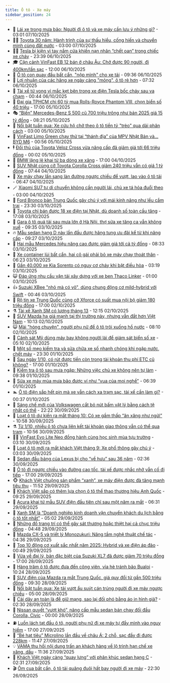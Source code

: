 ```yaml
---
title: Ô tô - Xe máy
sidebar_position: 24
---
```


<!-- dantri-o-to-xe-may:START -->
- 🤡 [Lái xe trong mưa bão: Người đi ô tô và xe máy cần lưu ý những gì?](https://dantri.com.vn/o-to-xe-may/lai-xe-trong-mua-bao-nguoi-di-o-to-va-xe-may-can-luu-y-nhung-gi-20251007095301974.htm) - 03:01 07/10/2025
- 🧑‍💻 [Toyota 30 năm: Hành trình của sự thấu hiểu, cống hiến và chuyển mình cùng đất nước](https://dantri.com.vn/o-to-xe-may/toyota-30-nam-hanh-trinh-cua-su-thau-hieu-cong-hien-va-chuyen-minh-cung-dat-nuoc-20251006105643207.htm) - 03:00 07/10/2025
- 🧑‍💻 [Tesla bị kiện vì tay nắm cửa khiến nạn nhân “chết oan” trong chiếc xe cháy](https://dantri.com.vn/o-to-xe-may/tesla-bi-kien-vi-tay-nam-cua-khien-nan-nhan-chet-oan-trong-chiec-xe-chay-20251007003153559.htm) - 23:39 06/10/2025
- 🎓 [Cận cảnh VinFast EB 12 bán ở châu Âu: Chở được 90 người, đi 400km/lần sạc](https://dantri.com.vn/o-to-xe-may/can-canh-vinfast-eb-12-ban-o-chau-au-cho-duoc-90-nguoi-di-400kmlan-sac-20251006164923343.htm) - 12:00 06/10/2025
- 🌊 [Ô tô con quay đầu bất cẩn, &quot;nộp mình&quot; cho xe tải](https://dantri.com.vn/o-to-xe-may/o-to-con-quay-dau-bat-can-nop-minh-cho-xe-tai-20251006135435404.htm) - 09:36 06/10/2025
- 🥷 [Lợi nhuận của các hãng xe ngày càng &quot;mỏng&quot;, ô tô rẻ hơn](https://dantri.com.vn/o-to-xe-may/loi-nhuan-cua-cac-hang-xe-ngay-cang-mong-o-to-re-hon-20251006121241714.htm) - 07:32 06/10/2025
- 🤩 [Tài xế tử vong vì mắc kẹt bên trong xe điện Tesla bốc cháy sau va chạm](https://dantri.com.vn/o-to-xe-may/tai-xe-tu-vong-vi-mac-ket-ben-trong-xe-dien-tesla-boc-chay-sau-va-cham-20251005232016409.htm) - 00:44 06/10/2025
- 🫶 [Đại gia TPHCM chi 60 tỷ mua Rolls-Royce Phantom VIII, chọn biển số 40 triệu](https://dantri.com.vn/o-to-xe-may/dai-gia-tphcm-chi-60-ty-mua-rolls-royce-phantom-viii-chon-bien-so-40-trieu-20251005221239090.htm) - 17:00 05/10/2025
- 🎭 [“Biến” Mercedes-Benz S 500 cũ 700 triệu trông như bản 2025 giá 15 tỷ đồng](https://dantri.com.vn/o-to-xe-may/bien-mercedes-benz-s-500-cu-700-trieu-trong-nhu-ban-2025-gia-15-ty-dong-20251005151119968.htm) - 08:21 05/10/2025
- 🌁 [Nổi bật tuần qua: Xe cứu hộ chở theo ô tô tiền tỷ &quot;trèo&quot; qua dải phân cách](https://dantri.com.vn/o-to-xe-may/noi-bat-tuan-qua-xe-cuu-ho-cho-theo-o-to-tien-ty-treo-qua-dai-phan-cach-20251005084237823.htm) - 03:00 05/10/2025
- 🦩 [VinFast Limo Green chạy thử tại “thánh địa” của MPV Nhật Bản và… BYD M6](https://dantri.com.vn/o-to-xe-may/vinfast-limo-green-chay-thu-tai-thanh-dia-cua-mpv-nhat-ban-va-byd-m6-20251005075517749.htm) - 00:56 05/10/2025
- 🕴 [Đối thủ của Toyota Veloz Cross vừa nâng cấp đã giảm giá tới 66 triệu đồng](https://dantri.com.vn/o-to-xe-may/doi-thu-cua-toyota-veloz-cross-vua-nang-cap-da-giam-gia-toi-66-trieu-dong-20251005003212560.htm) - 00:02 05/10/2025
- 🎡 [BMW lặng lẽ khai tử ba dòng xe xăng](https://dantri.com.vn/o-to-xe-may/bmw-lang-le-khai-tu-ba-dong-xe-xang-20251004155738266.htm) - 17:00 04/10/2025
- 📝 [SUV Nhật cùng cỡ Toyota Corolla Cross giảm 240 triệu vẫn có giá 1 tỷ đồng](https://dantri.com.vn/o-to-xe-may/suv-nhat-cung-co-toyota-corolla-cross-giam-240-trieu-van-co-gia-1-ty-dong-20251004102822590.htm) - 07:44 04/10/2025
- 🧐 [Xe máy chạy lấn sang làn đường ngược chiều để vượt, lao vào ô tô tải](https://dantri.com.vn/o-to-xe-may/xe-may-chay-lan-sang-lan-duong-nguoc-chieu-de-vuot-lao-vao-o-to-tai-20251004110216688.htm) - 06:47 04/10/2025
- 🪄 [Xiaomi SU7 tự di chuyển không cần người lái, chủ xe tá hỏa đuổi theo](https://dantri.com.vn/o-to-xe-may/xiaomi-su7-tu-di-chuyen-khong-can-nguoi-lai-chu-xe-ta-hoa-duoi-theo-20251003125758206.htm) - 03:00 04/10/2025
- 🧰 [Ford Bronco bản Trung Quốc gây chú ý với mái kính nâng như lều cắm trại](https://dantri.com.vn/o-to-xe-may/ford-bronco-ban-trung-quoc-gay-chu-y-voi-mai-kinh-nang-nhu-leu-cam-trai-20251003153733522.htm) - 23:30 03/10/2025
- 🚀 [Toyota chỉ bán được 18 xe điện tại Nhật, dù doanh số toàn cầu tăng](https://dantri.com.vn/o-to-xe-may/toyota-chi-ban-duoc-18-xe-dien-tai-nhat-du-doanh-so-toan-cau-tang-20251003225412077.htm) - 17:08 03/10/2025
- 💪 [Gara ô tô quá tải sau mưa lớn ở Hà Nội, thợ sửa xe tăng ca vẫn không xuể](https://dantri.com.vn/o-to-xe-may/gara-o-to-qua-tai-sau-mua-lon-o-ha-noi-tho-sua-xe-tang-ca-van-khong-xue-20251003161210847.htm) - 09:35 03/10/2025
- 🔥 [Mẫu sedan hạng D này lần đầu được hãng tung ưu đãi kể từ khi nâng cấp](https://dantri.com.vn/o-to-xe-may/mau-sedan-hang-d-nay-lan-dau-duoc-hang-tung-uu-dai-ke-tu-khi-nang-cap-20251003151554574.htm) - 09:27 03/10/2025
- 🐲 [Hai mẫu Mercedes hiệu năng cao được giảm giá tới cả tỷ đồng](https://dantri.com.vn/o-to-xe-may/hai-mau-mercedes-hieu-nang-cao-duoc-giam-gia-toi-ca-ty-dong-20251003121822126.htm) - 08:33 03/10/2025
- 🌋 [Xe container lùi bất cẩn, hai cô gái phải bỏ xe máy chạy thoát thân](https://dantri.com.vn/o-to-xe-may/xe-container-lui-bat-can-hai-co-gai-phai-bo-xe-may-chay-thoat-than-20251003121458215.htm) - 06:23 03/10/2025
- 🤩 [Gần 40.000 xe Kia Sorento có nguy cơ cháy khi bật điều hòa](https://dantri.com.vn/o-to-xe-may/gan-40000-xe-kia-sorento-co-nguy-co-chay-khi-bat-dieu-hoa-20251003090517280.htm) - 03:19 03/10/2025
- 😺 [Đáp ứng nhu cầu vận tải xây dựng với xe ben Thaco Linker](https://dantri.com.vn/o-to-xe-may/dap-ung-nhu-cau-van-tai-xay-dung-voi-xe-ben-thaco-linker-20251002120042583.htm) - 01:00 03/10/2025
- 👍 [Suzuki XBee &quot;nhỏ mà có võ&quot;, dùng chung động cơ mild-hybrid với Swift](https://dantri.com.vn/o-to-xe-may/suzuki-xbee-nho-ma-co-vo-dung-chung-dong-co-mild-hybrid-voi-swift-20251003000520193.htm) - 00:46 03/10/2025
- 🎃 [Rộ tin xe Trung Quốc cùng cỡ Xforce có suất mua nội bộ giảm 180 triệu đồng](https://dantri.com.vn/o-to-xe-may/ro-tin-xe-trung-quoc-cung-co-xforce-co-suat-mua-noi-bo-giam-180-trieu-dong-20251002123402253.htm) - 17:00 02/10/2025
- ⚗️ [Tài xế Xanh SM có lương tháng 13](https://dantri.com.vn/o-to-xe-may/tai-xe-xanh-sm-co-luong-thang-13-20251002184522462.htm) - 12:15 02/10/2025
- 🦄 [SUV Mazda hạ giá mạnh tại thị trường này, nhưng vẫn đắt hơn Việt Nam](https://dantri.com.vn/o-to-xe-may/suv-mazda-ha-gia-manh-tai-thi-truong-nay-nhung-van-dat-hon-viet-nam-20251002135512541.htm) - 10:13 02/10/2025
- 😺 [Mải &quot;hóng chuyện&quot;, người phụ nữ để ô tô trôi xuống hồ nước](https://dantri.com.vn/o-to-xe-may/mai-hong-chuyen-nguoi-phu-nu-de-o-to-troi-xuong-ho-nuoc-20251002131615088.htm) - 08:10 02/10/2025
- 💼 [Cảnh sát Mỹ dùng máy bay không người lái để giám sát biển số xe](https://dantri.com.vn/o-to-xe-may/canh-sat-my-dung-may-bay-khong-nguoi-lai-de-giam-sat-bien-so-xe-20251002100342472.htm) - 05:10 02/10/2025
- 💃 [Một số mẹo kiểm tra và sửa chữa xe số nhanh chóng khi ngập nước, chết máy](https://dantri.com.vn/o-to-xe-may/mot-so-meo-kiem-tra-va-sua-chua-xe-so-nhanh-chong-khi-ngap-nuoc-chet-may-20251001145954628.htm) - 23:30 01/10/2025
- 🚀 [Sau ngày 1/10, có rút được tiền còn trong tài khoản thu phí ETC cũ không?](https://dantri.com.vn/o-to-xe-may/sau-ngay-110-co-rut-duoc-tien-con-trong-tai-khoan-thu-phi-etc-cu-khong-20251001225113241.htm) - 17:00 01/10/2025
- 🤩 [Kiểm tra ô tô sau mưa ngập: Những việc chủ xe không nên tự làm](https://dantri.com.vn/o-to-xe-may/kiem-tra-o-to-sau-mua-ngap-nhung-viec-chu-xe-khong-nen-tu-lam-20251001121844508.htm) - 09:38 01/10/2025
- 💪 [Sửa xe máy mùa mưa bão được ví như “vua của mọi nghề”](https://dantri.com.vn/o-to-xe-may/sua-xe-may-mua-mua-bao-duoc-vi-nhu-vua-cua-moi-nghe-20251001130926764.htm) - 06:39 01/10/2025
- 🏊 [Ô tô điện sắp hết pin mà xe vẫn cách xa trạm sạc, tài xế cần làm gì?](https://dantri.com.vn/o-to-xe-may/o-to-dien-sap-het-pin-ma-xe-van-cach-xa-tram-sac-tai-xe-can-lam-gi-20251001000058985.htm) - 00:37 01/10/2025
- 💄 [Sáng chế mới của Volkswagen cắt bỏ nút bấm vật lý bằng cách tệ nhất có thể](https://dantri.com.vn/o-to-xe-may/sang-che-moi-cua-volkswagen-cat-bo-nut-bam-vat-ly-bang-cach-te-nhat-co-the-20250930194347359.htm) - 22:22 30/09/2025
- 👺 [Loạt ô tô dự kiến ra mắt tháng 10: Có xe gầm thấp “ăn xăng như ngửi”](https://dantri.com.vn/o-to-xe-may/loat-o-to-du-kien-ra-mat-thang-10-co-xe-gam-thap-an-xang-nhu-ngui-20250930162353167.htm) - 10:58 30/09/2025
- ⚗️ [Từ 1/10, nhiều ô tô chưa liên kết tài khoản giao thông vẫn có thể qua trạm](https://dantri.com.vn/o-to-xe-may/tu-110-nhieu-o-to-chua-lien-ket-tai-khoan-giao-thong-van-co-the-qua-tram-20250930161012708.htm) - 10:56 30/09/2025
- 🧑‍🏫 [VinFast Evo Lite Neo đồng hành cùng học sinh mùa tựu trường](https://dantri.com.vn/o-to-xe-may/vinfast-evo-lite-neo-dong-hanh-cung-hoc-sinh-mua-tuu-truong-20250930095319680.htm) - 03:10 30/09/2025
- 🦒 [Loạt ô tô mới ra mắt khách Việt tháng 9: Xe phổ thông gây chú ý](https://dantri.com.vn/o-to-xe-may/loat-o-to-moi-ra-mat-khach-viet-thang-9-xe-pho-thong-gay-chu-y-20250930095340104.htm) - 03:03 30/09/2025
- 🐘 [Sedan đầu bảng của Lexus bị cho “về hưu” sau 36 năm](https://dantri.com.vn/o-to-xe-may/sedan-dau-bang-cua-lexus-bi-cho-ve-huu-sau-36-nam-20250930093619015.htm) - 02:36 30/09/2025
- 🧠 [Ô tô đi ngược chiều vào đường cao tốc, tài xế được nhắc nhở vẫn cố đi tiếp](https://dantri.com.vn/o-to-xe-may/o-to-di-nguoc-chieu-vao-duong-cao-toc-tai-xe-duoc-nhac-nho-van-co-di-tiep-20250929222757214.htm) - 17:00 29/09/2025
- 🐵 [Khách Việt chuộng sản phẩm “xanh”, xe máy điện được đà tăng mạnh tiêu thụ](https://dantri.com.vn/o-to-xe-may/khach-viet-chuong-san-pham-xanh-xe-may-dien-duoc-da-tang-manh-tieu-thu-20250929144155322.htm) - 11:52 29/09/2025
- 🤭 [Khách Việt sắp có thêm lựa chọn ô tô thể thao thương hiệu Anh Quốc](https://dantri.com.vn/o-to-xe-may/khach-viet-sap-co-them-lua-chon-o-to-the-thao-thuong-hieu-anh-quoc-20250929125644355.htm) - 09:25 29/09/2025
- 🤠 [Acura khai tử mẫu SUV điện đầu tiên chỉ sau một năm ra mắt](https://dantri.com.vn/o-to-xe-may/acura-khai-tu-mau-suv-dien-dau-tien-chi-sau-mot-nam-ra-mat-20250929083907583.htm) - 06:31 29/09/2025
- 🫶 [Xanh SM là “Doanh nghiệp kinh doanh vận chuyển khách du lịch bằng ô tô tốt nhất”](https://dantri.com.vn/o-to-xe-may/xanh-sm-la-doanh-nghiep-kinh-doanh-van-chuyen-khach-du-lich-bang-o-to-tot-nhat-20250929114733352.htm) - 05:02 29/09/2025
- 🚀 [Những đồ trang trí có thể gây sát thương hoặc thiệt hại cả chục triệu đồng](https://dantri.com.vn/o-to-xe-may/nhung-do-trang-tri-co-the-gay-sat-thuong-hoac-thiet-hai-ca-chuc-trieu-dong-20250929110631644.htm) - 04:48 29/09/2025
- 🎊 [Mazda CX-5 và triết lý Monozukuri: Nâng tầm nghệ thuật chế tác](https://dantri.com.vn/o-to-xe-may/mazda-cx-5-va-triet-ly-monozukuri-nang-tam-nghe-thuat-che-tac-20250929113238213.htm) - 04:36 29/09/2025
- 🦄 [Top 10 động cơ xuất sắc nhất năm 2025: Hybrid và xe điện áp đảo](https://dantri.com.vn/o-to-xe-may/top-10-dong-co-xuat-sac-nhat-nam-2025-hybrid-va-xe-dien-ap-dao-20250928231729540.htm) - 00:49 29/09/2025
- 🥷 [Vừa về đại lý, bản đặc biệt của Suzuki XL7 đã được giảm 70 triệu đồng](https://dantri.com.vn/o-to-xe-may/vua-ve-dai-ly-ban-dac-biet-cua-suzuki-xl7-da-duoc-giam-70-trieu-dong-20250928133231564.htm) - 17:00 28/09/2025
- 🦏 [Hàng trăm ô tô được đưa đến công viên, vỉa hè tránh bão Bualoi](https://dantri.com.vn/o-to-xe-may/hang-tram-o-to-duoc-dua-den-cong-vien-via-he-tranh-bao-bualoi-20250928155012433.htm) - 10:24 28/09/2025
- 🤗 [SUV điện của Mazda ra mắt Trung Quốc, giá quy đổi từ gần 500 triệu đồng](https://dantri.com.vn/o-to-xe-may/suv-dien-cua-mazda-ra-mat-trung-quoc-gia-quy-doi-tu-gan-500-trieu-dong-20250928142044199.htm) - 09:30 28/09/2025
- 🐲 [Nổi bật tuần qua: Xe tải vượt ẩu suýt cán trúng người đi xe máy ngược chiều](https://dantri.com.vn/o-to-xe-may/noi-bat-tuan-qua-xe-tai-vuot-au-suyt-can-trung-nguoi-di-xe-may-nguoc-chieu-20250928065157128.htm) - 05:00 28/09/2025
- 🤭 [Cài dây an toàn là để giữ mạng, sao lại đối phó bằng áo in hình giả?](https://dantri.com.vn/o-to-xe-may/cai-day-an-toan-la-de-giu-mang-sao-lai-doi-pho-bang-ao-in-hinh-gia-20250928012857462.htm) - 02:30 28/09/2025
- 🐻 [Nissan quyết “vượt khó”, nâng cấp mẫu sedan bán chạy đối đầu Corolla, Civic](https://dantri.com.vn/o-to-xe-may/nissan-quyet-vuot-kho-nang-cap-mau-sedan-ban-chay-doi-dau-corolla-civic-20250927225727674.htm) - 00:00 28/09/2025
- ⛽️ [Luồn lách tạt đầu ô tô, người phụ nữ đi xe máy tự đẩy mình vào nguy hiểm](https://dantri.com.vn/o-to-xe-may/luon-lach-tat-dau-o-to-nguoi-phu-nu-di-xe-may-tu-day-minh-vao-nguy-hiem-20250927130246966.htm) - 17:00 27/09/2025
- 🫣 [“Bé hạt tiêu” Microlino lần đầu về châu Á: 2 chỗ, sạc đầy đi được 228km](https://dantri.com.vn/o-to-xe-may/be-hat-tieu-microlino-lan-dau-ve-chau-a-2-cho-sac-day-di-duoc-228km-20250927110826436.htm) - 11:47 27/09/2025
- 💡 [VAMA thu hồi nội dung trấn an khách hàng về lộ trình hạn chế xe xăng, dầu](https://dantri.com.vn/o-to-xe-may/vama-thu-hoi-noi-dung-tran-an-khach-hang-ve-lo-trinh-han-che-xe-xang-dau-20250927000642537.htm) - 11:36 27/09/2025
- 💪 [Khách Việt ngày càng “quay lưng” với phân khúc sedan hạng C](https://dantri.com.vn/o-to-xe-may/khach-viet-ngay-cang-quay-lung-voi-phan-khuc-sedan-hang-c-20250926170851180.htm) - 02:31 27/09/2025
- 🎬 [Ôm cua bất cẩn, ô tô tải quăng đuôi hất bay người đi xe máy](https://dantri.com.vn/o-to-xe-may/om-cua-bat-can-o-to-tai-quang-duoi-hat-bay-nguoi-di-xe-may-20250926155034232.htm) - 22:30 26/09/2025<!-- dantri-o-to-xe-may:END -->
